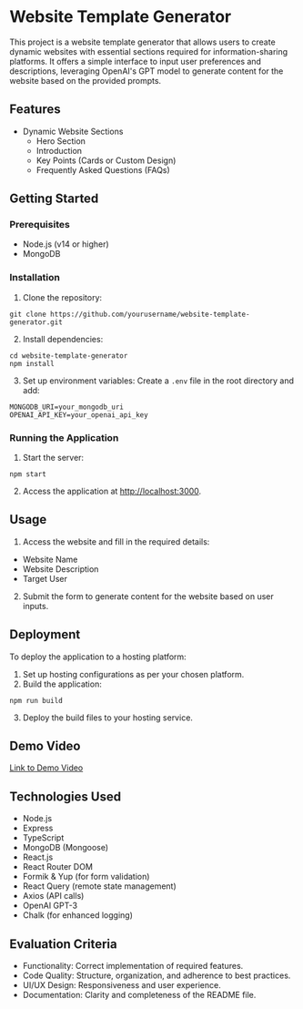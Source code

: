 # Website Template Generator

This project is a website template generator that allows users to create dynamic websites with essential sections required for information-sharing platforms. It offers a simple interface to input user preferences and descriptions, leveraging OpenAI's GPT model to generate content for the website based on the provided prompts.

## Features

- Dynamic Website Sections
  - Hero Section
  - Introduction
  - Key Points (Cards or Custom Design)
  - Frequently Asked Questions (FAQs)

## Getting Started

### Prerequisites

- Node.js (v14 or higher)
- MongoDB

### Installation

1. Clone the repository:
```
git clone https://github.com/yourusername/website-template-generator.git
```

2. Install dependencies:
```
cd website-template-generator
npm install
```

3. Set up environment variables:
Create a `.env` file in the root directory and add:
```
MONGODB_URI=your_mongodb_uri
OPENAI_API_KEY=your_openai_api_key
```

### Running the Application

1. Start the server:
```
npm start
```

2. Access the application at [http://localhost:3000](http://localhost:3000).

## Usage

1. Access the website and fill in the required details:
- Website Name
- Website Description
- Target User

2. Submit the form to generate content for the website based on user inputs.

## Deployment

To deploy the application to a hosting platform:

1. Set up hosting configurations as per your chosen platform.
2. Build the application:
```
npm run build
```

3. Deploy the build files to your hosting service.

## Demo Video

[Link to Demo Video](https://your_demo_video_link)

## Technologies Used

- Node.js
- Express
- TypeScript
- MongoDB (Mongoose)
- React.js
- React Router DOM
- Formik & Yup (for form validation)
- React Query (remote state management)
- Axios (API calls)
- OpenAI GPT-3
- Chalk (for enhanced logging)

## Evaluation Criteria

- Functionality: Correct implementation of required features.
- Code Quality: Structure, organization, and adherence to best practices.
- UI/UX Design: Responsiveness and user experience.
- Documentation: Clarity and completeness of the README file.
